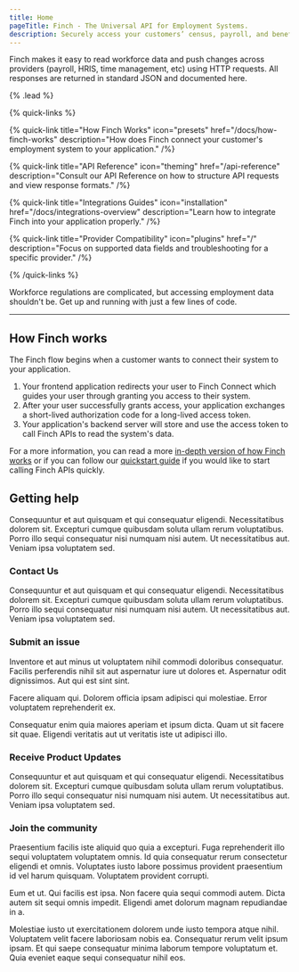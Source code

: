 ```yaml
---
title: Home
pageTitle: Finch - The Universal API for Employment Systems.
description: Securely access your customers’ census, payroll, and benefits data across 150+ HRIS and payroll systems with a single integration.
---
```


Finch makes it easy to read workforce data and push changes across providers (payroll, HRIS, time management, etc) using HTTP requests. All responses are returned in standard JSON and documented here.

{% .lead %}

{% quick-links %}

{% quick-link title="How Finch Works" icon="presets" href="/docs/how-finch-works" description="How does Finch connect your customer's employment system to your application." /%}

{% quick-link title="API Reference" icon="theming" href="/api-reference" description="Consult our API Reference on how to structure API requests and view response formats." /%}

{% quick-link title="Integrations Guides" icon="installation" href="/docs/integrations-overview" description="Learn how to integrate Finch into your application properly." /%}

{% quick-link title="Provider Compatibility" icon="plugins" href="/" description="Focus on supported data fields and troubleshooting for a specific provider." /%}

{% /quick-links %}

Workforce regulations are complicated, but accessing employment data shouldn't be. Get up and running with just a few lines of code.

---

## How Finch works

The Finch flow begins when a customer wants to connect their system to your application.

1. Your frontend application redirects your user to Finch Connect which guides your user through granting you access to their system.
1. After your user successfully grants access, your application exchanges a short-lived authorization code for a long-lived access token.
1. Your application's backend server will store and use the access token to call Finch APIs to read the system's data.

For a more information, you can read a more [in-depth version of how Finch works](/docs/how-finch-works) or if you can follow our [quickstart guide](/docs/quickstart) if you would like to start calling Finch APIs quickly.

## Getting help

Consequuntur et aut quisquam et qui consequatur eligendi. Necessitatibus dolorem sit. Excepturi cumque quibusdam soluta ullam rerum voluptatibus. Porro illo sequi consequatur nisi numquam nisi autem. Ut necessitatibus aut. Veniam ipsa voluptatem sed.

### Contact Us

Consequuntur et aut quisquam et qui consequatur eligendi. Necessitatibus dolorem sit. Excepturi cumque quibusdam soluta ullam rerum voluptatibus. Porro illo sequi consequatur nisi numquam nisi autem. Ut necessitatibus aut. Veniam ipsa voluptatem sed.

### Submit an issue

Inventore et aut minus ut voluptatem nihil commodi doloribus consequatur. Facilis perferendis nihil sit aut aspernatur iure ut dolores et. Aspernatur odit dignissimos. Aut qui est sint sint.

Facere aliquam qui. Dolorem officia ipsam adipisci qui molestiae. Error voluptatem reprehenderit ex.

Consequatur enim quia maiores aperiam et ipsum dicta. Quam ut sit facere sit quae. Eligendi veritatis aut ut veritatis iste ut adipisci illo.

### Receive Product Updates

Consequuntur et aut quisquam et qui consequatur eligendi. Necessitatibus dolorem sit. Excepturi cumque quibusdam soluta ullam rerum voluptatibus. Porro illo sequi consequatur nisi numquam nisi autem. Ut necessitatibus aut. Veniam ipsa voluptatem sed.

### Join the community

Praesentium facilis iste aliquid quo quia a excepturi. Fuga reprehenderit illo sequi voluptatem voluptatem omnis. Id quia consequatur rerum consectetur eligendi et omnis. Voluptates iusto labore possimus provident praesentium id vel harum quisquam. Voluptatem provident corrupti.

Eum et ut. Qui facilis est ipsa. Non facere quia sequi commodi autem. Dicta autem sit sequi omnis impedit. Eligendi amet dolorum magnam repudiandae in a.

Molestiae iusto ut exercitationem dolorem unde iusto tempora atque nihil. Voluptatem velit facere laboriosam nobis ea. Consequatur rerum velit ipsum ipsam. Et qui saepe consequatur minima laborum tempore voluptatum et. Quia eveniet eaque sequi consequatur nihil eos.
